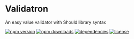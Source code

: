 # Validatron
An easy value validator with Should library syntax

[![npm version](https://img.shields.io/npm/v/validatron.svg)](https://npmjs.com/package/validatron)
[![npm downloads](https://img.shields.io/npm/dm/validatron.svg)](https://npmjs.com/package/validatron)
[![dependencies](https://david-dm.org/UniQLab/validatron.svg)](https://david-dm.org/UniQLab/validatron)
[![license](https://img.shields.io/npm/l/validatron.svg)](https://github.com/UniQLab/validatron/blob/master/LICENSE)
